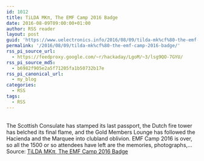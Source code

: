 ```yaml
---
id: 1012
title: TiLDA MKπ, The EMF Camp 2016 Badge
date: 2016-08-09T09:00:00+01:00
author: RSS reader
layout: post
guid: 'https://www.uelectronics.info/2016/08/09/tilda-mk%cf%80-the-emf-camp-2016-badge/'
permalink: '/2016/08/09/tilda-mk%cf%80-the-emf-camp-2016-badge/'
rss_pi_source_url:
  - https://feedproxy.google.com/~r/hackaday/LgoM/~3/lsg9QO-7GYU/
rss_pi_source_md5:
  - b6982f905e2a5f71205fa1b50732b17e
rss_pi_canonical_url:
  - my_blog
categories:
  - RSS
tags:
  - RSS
---
```

&#013;  
The Scottish Consulate has stamped its last passport, the Dutch fire tower has belched its final flame, and the Gold Members Lounge has followed the Hacienda and the Marquee into clubland oblivion. EMF Camp 2016 is over, so all the 1500 or so attendees have left are the memories, photographs,…&#013;  
Source: <a href="https://feedproxy.google.com/~r/hackaday/LgoM/~3/lsg9QO-7GYU/" target="_blank">TiLDA MKπ, The EMF Camp 2016 Badge</a>